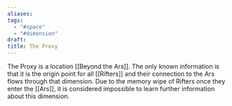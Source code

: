 ```yaml
---
aliases: 
tags:
  - "#space"
  - "#dimension"
draft: 
title: The Proxy
---
```

The Proxy is a location [[Beyond the Ars]]. The only known information is that it is the origin point for all [[Rifters]] and their connection to the Ars flows through that dimension. Due to the memory wipe of Rifters once they enter the [[Ars]], it is considered impossible to learn further information about this dimension.